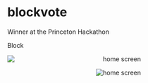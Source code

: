 # blockvote
Winner at the Princeton Hackathon


Block


<center><img style="display:block;text-align:center" src="https://github.com/Subhanc/BlockVote/blob/master/Screenshots/Screenshot1.jpg" alt="home screen"></center>


<p align="center"> 
<img src="https://github.com/Subhanc/BlockVote/blob/master/Screenshots/Screenshot1.jpg" alt="home screen">
</p>
